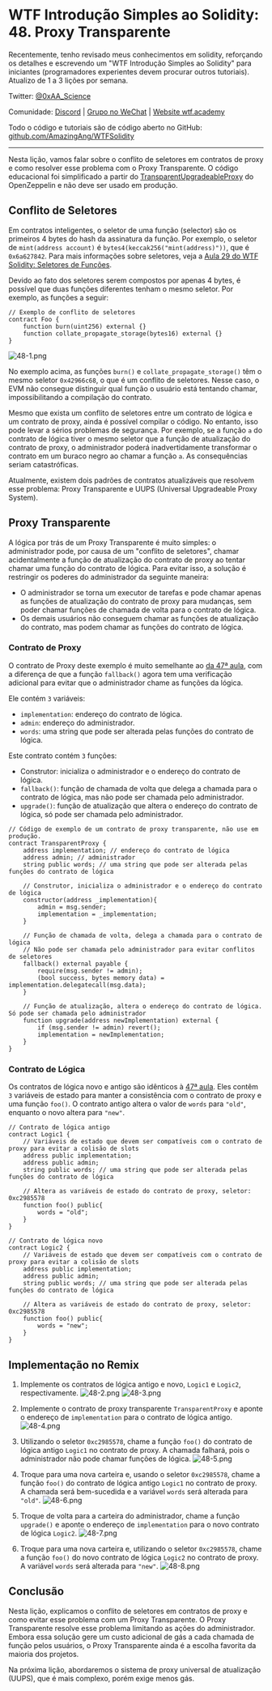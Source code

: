 # WTF Introdução Simples ao Solidity: 48. Proxy Transparente

Recentemente, tenho revisado meus conhecimentos em solidity, reforçando os detalhes e escrevendo um "WTF Introdução Simples ao Solidity" para iniciantes (programadores experientes devem procurar outros tutoriais). Atualizo de 1 a 3 lições por semana.

Twitter: [@0xAA_Science](https://twitter.com/0xAA_Science)

Comunidade: [Discord](https://discord.gg/5akcruXrsk) | [Grupo no WeChat](https://docs.google.com/forms/d/e/1FAIpQLSe4KGT8Sh6sJ7hedQRuIYirOoZK_85miz3dw7vA1-YjodgJ-A/viewform?usp=sf_link) | [Website wtf.academy](https://wtf.academy)

Todo o código e tutoriais são de código aberto no GitHub: [github.com/AmazingAng/WTFSolidity](https://github.com/AmazingAng/WTFSolidity)

---

Nesta lição, vamos falar sobre o conflito de seletores em contratos de proxy e como resolver esse problema com o Proxy Transparente. O código educacional foi simplificado a partir do [TransparentUpgradeableProxy](https://github.com/OpenZeppelin/openzeppelin-contracts/blob/master/contracts/proxy/transparent/TransparentUpgradeableProxy.sol) do OpenZeppelin e não deve ser usado em produção.

## Conflito de Seletores

Em contratos inteligentes, o seletor de uma função (selector) são os primeiros 4 bytes do hash da assinatura da função. Por exemplo, o seletor de `mint(address account)` é `bytes4(keccak256("mint(address)"))`, que é `0x6a627842`. Para mais informações sobre seletores, veja a [Aula 29 do WTF Solidity: Seletores de Funções](../29_Selector/readme_pt-br.md).

Devido ao fato dos seletores serem compostos por apenas 4 bytes, é possível que duas funções diferentes tenham o mesmo seletor. Por exemplo, as funções a seguir:

```solidity
// Exemplo de conflito de seletores
contract Foo {
    function burn(uint256) external {}
    function collate_propagate_storage(bytes16) external {}
}
```

![48-1.png](./img/48-1.png)

No exemplo acima, as funções `burn()` e `collate_propagate_storage()` têm o mesmo seletor `0x42966c68`, o que é um conflito de seletores. Nesse caso, o EVM não consegue distinguir qual função o usuário está tentando chamar, impossibilitando a compilação do contrato.

Mesmo que exista um conflito de seletores entre um contrato de lógica e um contrato de proxy, ainda é possível compilar o código. No entanto, isso pode levar a sérios problemas de segurança. Por exemplo, se a função `a` do contrato de lógica tiver o mesmo seletor que a função de atualização do contrato de proxy, o administrador poderá inadvertidamente transformar o contrato em um buraco negro ao chamar a função `a`. As consequências seriam catastróficas.

Atualmente, existem dois padrões de contratos atualizáveis que resolvem esse problema: Proxy Transparente e UUPS (Universal Upgradeable Proxy System).

## Proxy Transparente

A lógica por trás de um Proxy Transparente é muito simples: o administrador pode, por causa de um "conflito de seletores", chamar acidentalmente a função de atualização do contrato de proxy ao tentar chamar uma função do contrato de lógica. Para evitar isso, a solução é restringir os poderes do administrador da seguinte maneira:

- O administrador se torna um executor de tarefas e pode chamar apenas as funções de atualização do contrato de proxy para mudanças, sem poder chamar funções de chamada de volta para o contrato de lógica.
- Os demais usuários não conseguem chamar as funções de atualização do contrato, mas podem chamar as funções do contrato de lógica.

### Contrato de Proxy

O contrato de Proxy deste exemplo é muito semelhante ao [da 47ª aula](../47_Upgrade/readme_pt-br.md), com a diferença de que a função `fallback()` agora tem uma verificação adicional para evitar que o administrador chame as funções da lógica.

Ele contém `3` variáveis:
- `implementation`: endereço do contrato de lógica.
- `admin`: endereço do administrador.
- `words`: uma string que pode ser alterada pelas funções do contrato de lógica.

Este contrato contém `3` funções:

- Construtor: inicializa o administrador e o endereço do contrato de lógica.
- `fallback()`: função de chamada de volta que delega a chamada para o contrato de lógica, mas não pode ser chamada pelo administrador.
- `upgrade()`: função de atualização que altera o endereço do contrato de lógica, só pode ser chamada pelo administrador.

```solidity
// Código de exemplo de um contrato de proxy transparente, não use em produção.
contract TransparentProxy {
    address implementation; // endereço do contrato de lógica
    address admin; // administrador
    string public words; // uma string que pode ser alterada pelas funções do contrato de lógica

    // Construtor, inicializa o administrador e o endereço do contrato de lógica
    constructor(address _implementation){
        admin = msg.sender;
        implementation = _implementation;
    }

    // Função de chamada de volta, delega a chamada para o contrato de lógica
    // Não pode ser chamada pelo administrador para evitar conflitos de seletores
    fallback() external payable {
        require(msg.sender != admin);
        (bool success, bytes memory data) = implementation.delegatecall(msg.data);
    }

    // Função de atualização, altera o endereço do contrato de lógica. Só pode ser chamada pelo administrador
    function upgrade(address newImplementation) external {
        if (msg.sender != admin) revert();
        implementation = newImplementation;
    }
}
```

### Contrato de Lógica

Os contratos de lógica novo e antigo são idênticos à [47ª aula](../47_Upgrade/readme_pt-br.md). Eles contêm `3` variáveis de estado para manter a consistência com o contrato de proxy e uma função `foo()`. O contrato antigo altera o valor de `words` para `"old"`, enquanto o novo altera para `"new"`.

```solidity
// Contrato de lógica antigo
contract Logic1 {
    // Variáveis de estado que devem ser compatíveis com o contrato de proxy para evitar a colisão de slots
    address public implementation; 
    address public admin; 
    string public words; // uma string que pode ser alterada pelas funções do contrato de lógica

    // Altera as variáveis de estado do contrato de proxy, seletor: 0xc2985578
    function foo() public{
        words = "old";
    }
}

// Contrato de lógica novo
contract Logic2 {
    // Variáveis de estado que devem ser compatíveis com o contrato de proxy para evitar a colisão de slots
    address public implementation; 
    address public admin; 
    string public words; // uma string que pode ser alterada pelas funções do contrato de lógica

    // Altera as variáveis de estado do contrato de proxy, seletor: 0xc2985578
    function foo() public{
        words = "new";
    }
}
```

## Implementação no Remix

1. Implemente os contratos de lógica antigo e novo, `Logic1` e `Logic2`, respectivamente.
![48-2.png](./img/48-2.png)
![48-3.png](./img/48-3.png)

2. Implemente o contrato de proxy transparente `TransparentProxy` e aponte o endereço de `implementation` para o contrato de lógica antigo.
![48-4.png](./img/48-4.png)

3. Utilizando o seletor `0xc2985578`, chame a função `foo()` do contrato de lógica antigo `Logic1` no contrato de proxy. A chamada falhará, pois o administrador não pode chamar funções de lógica.
![48-5.png](./img/48-5.png)

4. Troque para uma nova carteira e, usando o seletor `0xc2985578`, chame a função `foo()` do contrato de lógica antigo `Logic1` no contrato de proxy. A chamada será bem-sucedida e a variável `words` será alterada para `"old"`.
![48-6.png](./img/48-6.png)

5. Troque de volta para a carteira do administrador, chame a função `upgrade()` e aponte o endereço de `implementation` para o novo contrato de lógica `Logic2`.
![48-7.png](./img/48-7.png)

6. Troque para uma nova carteira e, utilizando o seletor `0xc2985578`, chame a função `foo()` do novo contrato de lógica `Logic2` no contrato de proxy. A variável `words` será alterada para `"new"`.
![48-8.png](./img/48-8.png)

## Conclusão

Nesta lição, explicamos o conflito de seletores em contratos de proxy e como evitar esse problema com um Proxy Transparente. O Proxy Transparente resolve esse problema limitando as ações do administrador. Embora essa solução gere um custo adicional de gás a cada chamada de função pelos usuários, o Proxy Transparente ainda é a escolha favorita da maioria dos projetos.

Na próxima lição, abordaremos o sistema de proxy universal de atualização (UUPS), que é mais complexo, porém exige menos gás.

<!-- This file was translated using AI by repo_ai_translate. For more information, visit https://github.com/marcelojsilva/repo_ai_translate -->